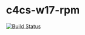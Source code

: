 # c4cs-w17-rpm
[![Build Status](https://travis-ci.org/rarhoade/c4cs-w17-rpm.svg?branch=master)](https://travis-ci.org/rarhoade/c4cs-w17-rpm)



